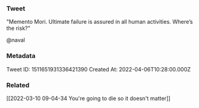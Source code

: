 ### Tweet
"Memento Mori. Ultimate failure is assured in all human activities. Where’s the risk?"

@naval

### Metadata
Tweet ID: 1511651931336421390
Created At: 2022-04-06T10:28:00.000Z

### Related
[[2022-03-10 09-04-34 You're going to die so it doesn't matter]]

